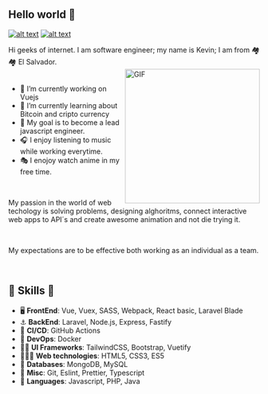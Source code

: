 ## Hello world 👋

[![alt text][1.1]][1]
[![alt text][2.1]][2]


<!-- links to social media icons -->
<!-- no need to change these -->


[1.1]: http://i.imgur.com/tXSoThF.png (twitter icon with padding)
[2.1]: http://i.imgur.com/0o48UoR.png (github icon with padding)


[1]: https://twitter.com/deskmendez
[2]: https://www.github.com/carlsednaoui


Hi geeks of internet. I am software engineer; my name is Kevin; I am from 🏘🏘 El Salvador.
<br>
<img align="right" height="270px" alt="GIF" src="https://i.pinimg.com/originals/e4/26/70/e426702edf874b181aced1e2fa5c6cde.gif" />
<br>
- 🔭 I’m currently working on Vuejs
- 🌱 I’m currently learning about Bitcoin and cripto currency
- 🎯 My goal is to become a lead javascript engineer.
- 🎧 I enjoy listening to music while working everytime.
- 🎭 I enojoy watch anime in my free time.

<br>

My passion in the world of web techology is solving problems, designing alghoritms, connect interactive web apps to API´s and create awesome animation and not die trying it.

<br>

My expectations are to be effective both working as an individual as a team.

<br>


##  🎉 Skills  🎉
- 🖥 **FrontEnd**: Vue, Vuex, SASS, Webpack, React basic, Laravel Blade
- ⚓️ **BackEnd**: Laravel, Node.js, Express, Fastify
- 🚀 **CI/CD**: GitHub Actions
- 🚢 **DevOps**: Docker
- ✍🏻 **UI Frameworks**: TailwindCSS, Bootstrap, Vuetify
- 👨🏼‍💻 **Web technologies**: HTML5, CSS3, ES5
- 💾 **Databases**: MongoDB, MySQL
- 🤖 **Misc**: Git, Eslint, Prettier, Typescript
- 👾 **Languages**: Javascript, PHP, Java
